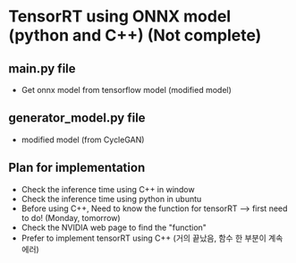 # TensorRT using ONNX model (python and C++) (Not complete)



## main.py file

* Get onnx model from tensorflow model (modified model)

## generator_model.py file

* modified model (from CycleGAN)

## Plan for implementation
* Check the inference time using C++ in window
* Check the inference time using python in ubuntu
* Before using C++, Need to know the function for tensorRT --> first need to do! (Monday, tomorrow)
* Check the NVIDIA web page to find the "function"
* Prefer to implement tensorRT using C++ (거의 끝났음, 함수 한 부분이 계속 에러)


